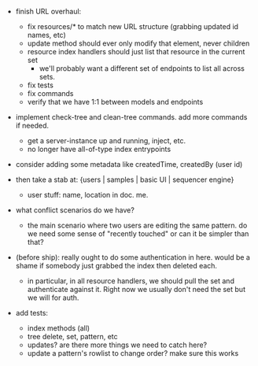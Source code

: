 - finish URL overhaul:
  - fix resources/* to match new URL structure (grabbing updated id names, etc)
  - update method should ever only modify that element, never children  
  - resource index handlers should just list that resource in the current set
    - we'll probably want a different set of endpoints to list all across sets.
  - fix tests
  - fix commands
  - verify that we have 1:1 between models and endpoints

- implement check-tree and clean-tree commands. add more commands if needed.
  - get a server-instance up and running, inject, etc.
  - no longer have all-of-type index entrypoints

- consider adding some metadata like createdTime, createdBy (user id)

- then take a stab at: {users | samples | basic UI | sequencer engine}
  - user stuff: name, location in doc. me.

- what conflict scenarios do we have?
  - the main scenario where two users are editing the same pattern. do we need some sense of "recently touched" or can it be simpler than that?

- (before ship): really ought to do some authentication in here. would be a shame if somebody just grabbed the index then deleted each.
  - in particular, in all resource handlers, we should pull the set and authenticate against it. Right now we usually don't need the set but we will for auth.

- add tests:
  - index methods (all)
   - tree delete, set, pattern, etc
   - updates? are there more things we need to catch here?
   - update a pattern's rowlist to change order? make sure this works
